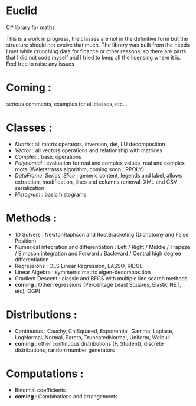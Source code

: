 # Euclid
C# library for maths

This is a work in progress, the classes are not in the definitive form but the structure should not evolve that much. The library was built from the needs I met while crunching data for finance or other reasons, so there are parts that I did not code myself and I tried to keep all the licensing where it is. Feel free to raise any issues

Coming :
========
 serious comments, examples for all classes, etc...

Classes :
=========
- *Matrix* : all matrix operators, inversion, det, LU decomposition
- *Vector* : all vectors operations and relationship with matrices
- *Complex* : basic operations
- *Polynomial* : evaluation for real and complex values, real and complex roots (Weierstrasss algorithm, coming soon : RPOLY)
- *DataFrame*, *Series*, *Slice* : generic content, legends and label, allows extraction, modification, lines and columns removal, XML and CSV serialization
- *Histogram* : basic histograms

Methods :
=========
- 1D Solvers : NewtonRaphson and RootBracketing (Dichotomy and False Position)
- Numerical integration and differentiation : Left / Right / Middle / Trapeze / Simpson integration and Forward / Backward / Central high degree differentiation
- Regressions : OLS Linear Regression, LASSO, RIDGE
- Linear Algebra : symmetric matrix eigen-decomposition 
- Gradient Descent : classic and BFGS with multiple line search methods
- **coming** : Other regressions (Percentage Least Squares, Elastic NET, etc), QGPI

Distributions :
===============
- Continuous : Cauchy, ChiSquared, Exponential, Gamma, Laplace, LogNormal, Normal, Pareto, TruncatedNormal, Uniform, Weibull
- **coming** : other continuous distributions (F, Student), discrete distributions, random number generators

Computations :
==============
- Binomial coefficients
- **coming** : Combinations and arrangements
